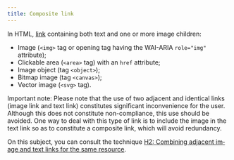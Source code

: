 ```yaml
---
title: Composite link
---
```


In HTML, [link](#link) containing both text and one or more image children:

- Image (`<img>` tag or opening tag having the WAI-ARIA `role="img"` attribute);
- Clickable area (`<area>` tag) with an `href` attribute;
- Image object (tag `<object>`);
- Bitmap image (tag `<canvas>`);
- Vector image (`<svg>` tag).

Important note: Please note that the use of two adjacent and identical links (image link and text link) constitutes significant inconvenience for the user. Although this does not constitute non-compliance, this use should be avoided. One way to deal with this type of link is to include the image in the text link so as to constitute a composite link, which will avoid redundancy.

On this subject, you can consult the technique <span lang="en">[H2: Combining adjacent image and text links for the same resource](https://www.w3.org/WAI/WCAG21/Techniques/html/H2 )</span>.
